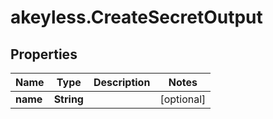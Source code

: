 # akeyless.CreateSecretOutput

## Properties

Name | Type | Description | Notes
------------ | ------------- | ------------- | -------------
**name** | **String** |  | [optional] 


